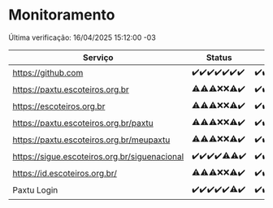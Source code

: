 # Monitoramento

Última verificação: 16/04/2025 15:12:00 -03

|Serviço|Status|Últimas 24h|
|---|---|---|
|https://github.com|<span title="2025-04-09: OK=23">✔️</span><span title="2025-04-10: OK=23">✔️</span><span title="2025-04-11: OK=23">✔️</span><span title="2025-04-12: OK=23">✔️</span><span title="2025-04-13: OK=21">✔️</span><span title="2025-04-14: OK=23">✔️</span><span title="2025-04-15: OK=18">✔️</span>|<span title="15/04/2025 16:07:00 -03 : 200">✔️</span><span title="15/04/2025 17:10:00 -03 : 200">✔️</span><span title="15/04/2025 18:08:00 -03 : 200">✔️</span><span title="15/04/2025 19:08:00 -03 : 200">✔️</span><span title="15/04/2025 20:08:00 -03 : 200">✔️</span><span title="15/04/2025 21:45:00 -03 : 200">✔️</span><span title="15/04/2025 23:22:00 -03 : 200">✔️</span><span title="16/04/2025 00:29:00 -03 : 200">✔️</span><span title="16/04/2025 01:11:00 -03 : 200">✔️</span><span title="16/04/2025 02:10:00 -03 : 200">✔️</span><span title="16/04/2025 03:13:00 -03 : 200">✔️</span><span title="16/04/2025 04:09:00 -03 : 200">✔️</span><span title="16/04/2025 05:13:00 -03 : 200">✔️</span><span title="16/04/2025 06:10:00 -03 : 200">✔️</span><span title="16/04/2025 07:10:00 -03 : 200">✔️</span><span title="16/04/2025 08:07:00 -03 : 200">✔️</span><span title="16/04/2025 09:17:00 -03 : 200">✔️</span><span title="16/04/2025 10:21:00 -03 : 200">✔️</span><span title="16/04/2025 11:09:00 -03 : 200">✔️</span><span title="16/04/2025 12:09:00 -03 : 200">✔️</span><span title="16/04/2025 13:11:00 -03 : 200">✔️</span><span title="16/04/2025 14:08:00 -03 : 200">✔️</span><span title="16/04/2025 15:12:00 -03 : 200">✔️</span>|
|https://paxtu.escoteiros.org.br|<span title="2025-04-09: OK=15, Falhas=8">⚠️</span><span title="2025-04-10: OK=19, Falhas=4">⚠️</span><span title="2025-04-11: OK=17, Falhas=6">⚠️</span><span title="2025-04-12: Falhas=23">❌</span><span title="2025-04-13: Falhas=21">❌</span><span title="2025-04-14: OK=4, Falhas=19">⚠️</span><span title="2025-04-15: OK=18">✔️</span>|<span title="15/04/2025 16:07:00 -03 : 200">✔️</span><span title="15/04/2025 17:10:00 -03 : 200">✔️</span><span title="15/04/2025 18:08:00 -03 : 200">✔️</span><span title="15/04/2025 19:08:00 -03 : 200">✔️</span><span title="15/04/2025 20:08:00 -03 : 200">✔️</span><span title="15/04/2025 21:45:00 -03 : 200">✔️</span><span title="15/04/2025 23:22:00 -03 : 200">✔️</span><span title="16/04/2025 00:29:00 -03 : 200">✔️</span><span title="16/04/2025 01:11:00 -03 : 200">✔️</span><span title="16/04/2025 02:10:00 -03 : 200">✔️</span><span title="16/04/2025 03:13:00 -03 : 200">✔️</span><span title="16/04/2025 04:09:00 -03 : 200">✔️</span><span title="16/04/2025 05:13:00 -03 : 200">✔️</span><span title="16/04/2025 06:10:00 -03 : 200">✔️</span><span title="16/04/2025 07:10:00 -03 : 200">✔️</span><span title="16/04/2025 08:07:00 -03 : 200">✔️</span><span title="16/04/2025 09:17:00 -03 : 200">✔️</span><span title="16/04/2025 10:21:00 -03 : 200">✔️</span><span title="16/04/2025 11:09:00 -03 : 200">✔️</span><span title="16/04/2025 12:09:00 -03 : 200">✔️</span><span title="16/04/2025 13:11:00 -03 : 200">✔️</span><span title="16/04/2025 14:08:00 -03 : 200">✔️</span><span title="16/04/2025 15:12:00 -03 : 200">✔️</span>|
|https://escoteiros.org.br|<span title="2025-04-09: OK=6, Falhas=17">⚠️</span><span title="2025-04-10: OK=15, Falhas=8">⚠️</span><span title="2025-04-11: OK=17, Falhas=6">⚠️</span><span title="2025-04-12: Falhas=23">❌</span><span title="2025-04-13: Falhas=21">❌</span><span title="2025-04-14: OK=3, Falhas=20">⚠️</span><span title="2025-04-15: OK=18">✔️</span>|<span title="15/04/2025 16:07:00 -03 : 200">✔️</span><span title="15/04/2025 17:10:00 -03 : 200">✔️</span><span title="15/04/2025 18:08:00 -03 : 200">✔️</span><span title="15/04/2025 19:08:00 -03 : 200">✔️</span><span title="15/04/2025 20:08:00 -03 : 200">✔️</span><span title="15/04/2025 21:45:00 -03 : 200">✔️</span><span title="15/04/2025 23:22:00 -03 : 200">✔️</span><span title="16/04/2025 00:29:00 -03 : 200">✔️</span><span title="16/04/2025 01:11:00 -03 : 200">✔️</span><span title="16/04/2025 02:10:00 -03 : 200">✔️</span><span title="16/04/2025 03:13:00 -03 : 200">✔️</span><span title="16/04/2025 04:09:00 -03 : 200">✔️</span><span title="16/04/2025 05:13:00 -03 : 200">✔️</span><span title="16/04/2025 06:10:00 -03 : 200">✔️</span><span title="16/04/2025 07:10:00 -03 : 200">✔️</span><span title="16/04/2025 08:07:00 -03 : 0">❌</span><span title="16/04/2025 09:17:00 -03 : 200">✔️</span><span title="16/04/2025 10:21:00 -03 : 200">✔️</span><span title="16/04/2025 11:09:00 -03 : 200">✔️</span><span title="16/04/2025 12:09:00 -03 : 200">✔️</span><span title="16/04/2025 13:11:00 -03 : 200">✔️</span><span title="16/04/2025 14:08:00 -03 : 200">✔️</span><span title="16/04/2025 15:12:00 -03 : 200">✔️</span>|
|https://paxtu.escoteiros.org.br/paxtu|<span title="2025-04-09: OK=6, Falhas=17">⚠️</span><span title="2025-04-10: OK=18, Falhas=5">⚠️</span><span title="2025-04-11: OK=18, Falhas=5">⚠️</span><span title="2025-04-12: Falhas=23">❌</span><span title="2025-04-13: Falhas=21">❌</span><span title="2025-04-14: OK=7, Falhas=16">⚠️</span><span title="2025-04-15: OK=18">✔️</span>|<span title="15/04/2025 16:07:00 -03 : 200">✔️</span><span title="15/04/2025 17:10:00 -03 : 200">✔️</span><span title="15/04/2025 18:08:00 -03 : 200">✔️</span><span title="15/04/2025 19:08:00 -03 : 200">✔️</span><span title="15/04/2025 20:08:00 -03 : 200">✔️</span><span title="15/04/2025 21:45:00 -03 : 200">✔️</span><span title="15/04/2025 23:22:00 -03 : 200">✔️</span><span title="16/04/2025 00:29:00 -03 : 200">✔️</span><span title="16/04/2025 01:11:00 -03 : 200">✔️</span><span title="16/04/2025 02:10:00 -03 : 200">✔️</span><span title="16/04/2025 03:13:00 -03 : 200">✔️</span><span title="16/04/2025 04:09:00 -03 : 200">✔️</span><span title="16/04/2025 05:13:00 -03 : 200">✔️</span><span title="16/04/2025 06:10:00 -03 : 200">✔️</span><span title="16/04/2025 07:10:00 -03 : 200">✔️</span><span title="16/04/2025 08:07:00 -03 : 200">✔️</span><span title="16/04/2025 09:17:00 -03 : 200">✔️</span><span title="16/04/2025 10:21:00 -03 : 200">✔️</span><span title="16/04/2025 11:09:00 -03 : 200">✔️</span><span title="16/04/2025 12:09:00 -03 : 200">✔️</span><span title="16/04/2025 13:11:00 -03 : 200">✔️</span><span title="16/04/2025 14:08:00 -03 : 200">✔️</span><span title="16/04/2025 15:12:00 -03 : 200">✔️</span>|
|https://paxtu.escoteiros.org.br/meupaxtu|<span title="2025-04-09: OK=7, Falhas=16">⚠️</span><span title="2025-04-10: OK=15, Falhas=8">⚠️</span><span title="2025-04-11: OK=17, Falhas=6">⚠️</span><span title="2025-04-12: Falhas=23">❌</span><span title="2025-04-13: Falhas=21">❌</span><span title="2025-04-14: OK=5, Falhas=18">⚠️</span><span title="2025-04-15: OK=18">✔️</span>|<span title="15/04/2025 16:07:00 -03 : 200">✔️</span><span title="15/04/2025 17:10:00 -03 : 200">✔️</span><span title="15/04/2025 18:08:00 -03 : 200">✔️</span><span title="15/04/2025 19:08:00 -03 : 200">✔️</span><span title="15/04/2025 20:08:00 -03 : 200">✔️</span><span title="15/04/2025 21:45:00 -03 : 200">✔️</span><span title="15/04/2025 23:22:00 -03 : 200">✔️</span><span title="16/04/2025 00:29:00 -03 : 200">✔️</span><span title="16/04/2025 01:11:00 -03 : 200">✔️</span><span title="16/04/2025 02:10:00 -03 : 200">✔️</span><span title="16/04/2025 03:13:00 -03 : 200">✔️</span><span title="16/04/2025 04:09:00 -03 : 200">✔️</span><span title="16/04/2025 05:13:00 -03 : 200">✔️</span><span title="16/04/2025 06:10:00 -03 : 200">✔️</span><span title="16/04/2025 07:10:00 -03 : 200">✔️</span><span title="16/04/2025 08:07:00 -03 : 200">✔️</span><span title="16/04/2025 09:17:00 -03 : 200">✔️</span><span title="16/04/2025 10:21:00 -03 : 200">✔️</span><span title="16/04/2025 11:09:00 -03 : 200">✔️</span><span title="16/04/2025 12:10:00 -03 : 200">✔️</span><span title="16/04/2025 13:11:00 -03 : 200">✔️</span><span title="16/04/2025 14:08:00 -03 : 200">✔️</span><span title="16/04/2025 15:12:00 -03 : 200">✔️</span>|
|https://sigue.escoteiros.org.br/siguenacional|<span title="2025-04-09: OK=23">✔️</span><span title="2025-04-10: OK=23">✔️</span><span title="2025-04-11: OK=23">✔️</span><span title="2025-04-12: OK=23">✔️</span><span title="2025-04-13: OK=20, Falhas=1">⚠️</span><span title="2025-04-14: OK=22, Falhas=1">⚠️</span><span title="2025-04-15: OK=18">✔️</span>|<span title="15/04/2025 16:07:00 -03 : 200">✔️</span><span title="15/04/2025 17:10:00 -03 : 200">✔️</span><span title="15/04/2025 18:08:00 -03 : 200">✔️</span><span title="15/04/2025 19:08:00 -03 : 200">✔️</span><span title="15/04/2025 20:08:00 -03 : 200">✔️</span><span title="15/04/2025 21:45:00 -03 : 200">✔️</span><span title="15/04/2025 23:22:00 -03 : 200">✔️</span><span title="16/04/2025 00:29:00 -03 : 200">✔️</span><span title="16/04/2025 01:11:00 -03 : 200">✔️</span><span title="16/04/2025 02:10:00 -03 : 200">✔️</span><span title="16/04/2025 03:13:00 -03 : 200">✔️</span><span title="16/04/2025 04:09:00 -03 : 200">✔️</span><span title="16/04/2025 05:13:00 -03 : 200">✔️</span><span title="16/04/2025 06:10:00 -03 : 200">✔️</span><span title="16/04/2025 07:10:00 -03 : 200">✔️</span><span title="16/04/2025 08:07:00 -03 : 200">✔️</span><span title="16/04/2025 09:17:00 -03 : 200">✔️</span><span title="16/04/2025 10:21:00 -03 : 200">✔️</span><span title="16/04/2025 11:09:00 -03 : 200">✔️</span><span title="16/04/2025 12:10:00 -03 : 200">✔️</span><span title="16/04/2025 13:11:00 -03 : 200">✔️</span><span title="16/04/2025 14:08:00 -03 : 200">✔️</span><span title="16/04/2025 15:12:00 -03 : 200">✔️</span>|
|https://id.escoteiros.org.br/|<span title="2025-04-09: OK=11, Falhas=12">⚠️</span><span title="2025-04-10: OK=18, Falhas=5">⚠️</span><span title="2025-04-11: OK=18, Falhas=5">⚠️</span><span title="2025-04-12: Falhas=23">❌</span><span title="2025-04-13: Falhas=21">❌</span><span title="2025-04-14: OK=3, Falhas=20">⚠️</span><span title="2025-04-15: OK=18">✔️</span>|<span title="15/04/2025 16:07:00 -03 : 200">✔️</span><span title="15/04/2025 17:10:00 -03 : 200">✔️</span><span title="15/04/2025 18:08:00 -03 : 200">✔️</span><span title="15/04/2025 19:08:00 -03 : 200">✔️</span><span title="15/04/2025 20:08:00 -03 : 200">✔️</span><span title="15/04/2025 21:45:00 -03 : 200">✔️</span><span title="15/04/2025 23:22:00 -03 : 200">✔️</span><span title="16/04/2025 00:29:00 -03 : 200">✔️</span><span title="16/04/2025 01:11:00 -03 : 200">✔️</span><span title="16/04/2025 02:10:00 -03 : 200">✔️</span><span title="16/04/2025 03:13:00 -03 : 200">✔️</span><span title="16/04/2025 04:09:00 -03 : 200">✔️</span><span title="16/04/2025 05:13:00 -03 : 200">✔️</span><span title="16/04/2025 06:10:00 -03 : 200">✔️</span><span title="16/04/2025 07:10:00 -03 : 200">✔️</span><span title="16/04/2025 08:07:00 -03 : 200">✔️</span><span title="16/04/2025 09:17:00 -03 : 200">✔️</span><span title="16/04/2025 10:21:00 -03 : 200">✔️</span><span title="16/04/2025 11:09:00 -03 : 200">✔️</span><span title="16/04/2025 12:10:00 -03 : 200">✔️</span><span title="16/04/2025 13:11:00 -03 : 200">✔️</span><span title="16/04/2025 14:08:00 -03 : 200">✔️</span><span title="16/04/2025 15:12:00 -03 : 200">✔️</span>|
|Paxtu Login|<span title="2025-04-09: OK=23">✔️</span><span title="2025-04-10: OK=23">✔️</span><span title="2025-04-11: OK=23">✔️</span><span title="2025-04-12: OK=23">✔️</span><span title="2025-04-13: OK=21">✔️</span><span title="2025-04-14: OK=22, Falhas=1">⚠️</span><span title="2025-04-15: OK=18">✔️</span>|<span title="15/04/2025 16:07:00 -03 : 200">✔️</span><span title="15/04/2025 17:10:00 -03 : 200">✔️</span><span title="15/04/2025 18:08:00 -03 : 200">✔️</span><span title="15/04/2025 19:08:00 -03 : 200">✔️</span><span title="15/04/2025 20:08:00 -03 : 200">✔️</span><span title="15/04/2025 21:45:00 -03 : 200">✔️</span><span title="15/04/2025 23:22:00 -03 : 200">✔️</span><span title="16/04/2025 00:29:00 -03 : 200">✔️</span><span title="16/04/2025 01:11:00 -03 : 200">✔️</span><span title="16/04/2025 02:10:00 -03 : 200">✔️</span><span title="16/04/2025 03:13:00 -03 : 200">✔️</span><span title="16/04/2025 04:09:00 -03 : 200">✔️</span><span title="16/04/2025 05:13:00 -03 : 200">✔️</span><span title="16/04/2025 06:10:00 -03 : 200">✔️</span><span title="16/04/2025 07:10:00 -03 : 200">✔️</span><span title="16/04/2025 08:07:00 -03 : 200">✔️</span><span title="16/04/2025 09:17:00 -03 : 200">✔️</span><span title="16/04/2025 10:21:00 -03 : 200">✔️</span><span title="16/04/2025 11:09:00 -03 : 200">✔️</span><span title="16/04/2025 12:10:00 -03 : 200">✔️</span><span title="16/04/2025 13:11:00 -03 : 200">✔️</span><span title="16/04/2025 14:08:00 -03 : 200">✔️</span><span title="16/04/2025 15:12:00 -03 : 200">✔️</span>|
